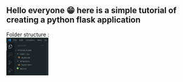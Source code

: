## Hello everyone 😁 here is a simple tutorial of creating a python flask application

Folder structure :
<br>
<img align="center" src="https://github.com/sugi-13/Python-Flask/blob/main/static/css/Filestrucutre.PNG" height="100" />
